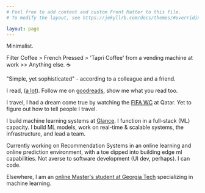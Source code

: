 ```yaml
---
# Feel free to add content and custom Front Matter to this file.
# To modify the layout, see https://jekyllrb.com/docs/themes/#overriding-theme-defaults

layout: page
---
```


Minimalist.

Filter Coffee > French Pressed > 'Tapri Coffee' from a vending machine at work >> Anything else. ☕

"Simple, yet sophisticated" - according to a colleague and a friend.

I read, ([a lot](https://abhijithc.com/blog/2023/05/01/i-started-reading-again.html)). Follow me on [goodreads](https://www.goodreads.com/user/show/159213582-abhijith-c), show me what you read too.

I travel, I had a dream come true by watching the [FIFA WC](https://blog.badpallod.com/my-trip-to-qatar-for-fifa-wc/) at Qatar. Yet to figure out how to tell people I travel.

I build machine learning systems at [Glance](https://www.glance.com/). I function in a full-stack (ML) capacity. I build ML models, work on real-time & scalable systems, the infrastructure, and lead a team.

Currently working on Recommendation Systems in an online learning and online prediction environment, with a toe dipped into building edge ml capabilities. Not averse to software development (UI dev, perhaps). I can code.

Elsewhere, I am an [online Master's student at Georgia Tech](https://omscs.gatech.edu/) specializing in machine learning.
